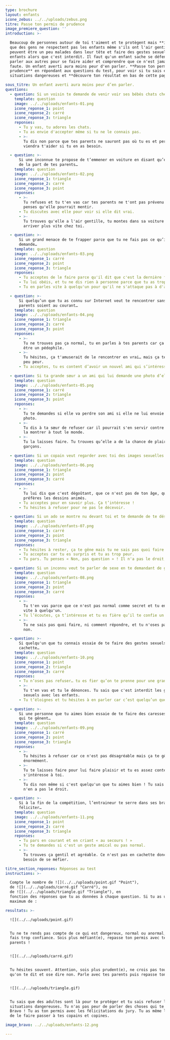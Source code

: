 ```yaml
---
type: brochure
layout: enfants
icone_zebus: ../../uploads/zebus.png
titre: Passe ton permis de prudence
image_premiere_question: ''
introduction: >-

  Beaucoup de personnes autour de toi t'aiment et te protègent mais **il arrive
  que des gens ne respectent pas les enfants même s'ils ont l'air gentils**. Ils
  peuvent être un peu malades dans leur tête et faire des gestes sexuels aux
  enfants alors que c'est interdit. Il faut qu'un enfant sache se défendre, en
  parler aux autres pour se faire aider et comprendre que ce n'est jamais de sa
  faute. Un enfant averti aura moins peur d'en parler. **Passe ton permis de
  prudence** en répondant aux questions du test, pour voir si tu sais éviter les
  situations dangereuses et **découvre ton résultat en bas de cette page**.

sous_titre: Un enfant averti aura moins peur d’en parler.
questions:
  - question: Si un voisin te demande de venir voir ses bébés chats chez lui…
    template: question
    image: ../../uploads/enfants-01.png
    icone_reponse_1: point
    icone_reponse_2: carré
    icone_reponse_3: triangle
    reponses:
      - Tu y vas, tu adores les chats.
      - Tu as envie d'accepter même si tu ne le connais pas.
      - >-
        Tu dis non parce que tes parents ne sauront pas où tu es et personne ne
        viendra t'aider si tu en as besoin.

  - question: >-
      Si une inconnue te propose de t’emmener en voiture en disant qu’elle vient
      de la part de tes parents…
    template: question
    image: ../../uploads/enfants-02.png
    icone_reponse_1: triangle
    icone_reponse_2: carré
    icone_reponse_3: point
    reponses:
      - >-
        Tu refuses et tu t'en vas car tes parents ne t'ont pas prévenu et tu
        penses qu'elle pourrait mentir.
      - Tu discutes avec elle pour voir si elle dit vrai.
      - >-
        Tu trouves qu'elle a l'air gentille, tu montes dans sa voiture pour
        arriver plus vite chez toi.

  - question: >-
      Si un grand menace de te frapper parce que tu ne fais pas ce qu’il te
      demande…
    template: question
    image: ../../uploads/enfants-03.png
    icone_reponse_1: carré
    icone_reponse_2: point
    icone_reponse_3: triangle
    reponses:
      - Tu acceptes de le faire parce qu'il dit que c'est la dernière fois
      - Tu lui obéis, et tu ne dis rien à personne parce que tu as trop peur.
      - Tu en parles vite à quelqu'un pour qu'il ne s'attaque pas à d'autres.

  - question: >-
      Si quelqu’un que tu as connu sur Internet veut te rencontrer sans que tes
      parents soient au courant…
    template: question
    image: ../../uploads/enfants-04.png
    icone_reponse_1: triangle
    icone_reponse_2: carré
    icone_reponse_3: point
    reponses:
      - >-
        Tu ne trouves pas ça normal, tu en parles à tes parents car ça pourrait
        être un pédophile.
      - >-
        Tu hésites, ça t'amuserait de le rencontrer en vrai… mais ça te fait un
        peu peur.
      - Tu acceptes, tu es content d’avoir un nouvel ami qui s’intéresse à toi.

  - question: Si ta grande sœur a un ami qui lui demande une photo d’elle toute nue…
    template: question
    image: ../../uploads/enfants-05.png
    icone_reponse_1: carré
    icone_reponse_2: triangle
    icone_reponse_3: point
    reponses:
      - >-
        Tu te demandes si elle va perdre son ami si elle ne lui envoie pas la
        photo.
      - >-
        Tu dis à ta sœur de refuser car il pourrait s'en servir contre elle et
        la montrer à tout le monde.
      - >-
        Tu la laisses faire. Tu trouves qu’elle a de la chance de plaire aux
        garçons.

  - question: Si un copain veut regarder avec toi des images sexuelles sur sa tablette…
    template: question
    image: ../../uploads/enfants-06.png
    icone_reponse_1: triangle
    icone_reponse_2: point
    icone_reponse_3: carré
    reponses:
      - >-
        Tu lui dis que c'est dégoûtant, que ce n'est pas de ton âge, que tu
        préfères les dessins animés.
      - Tu acceptes pour en savoir plus. Ça t’intéresse !
      - Tu hésites à refuser pour ne pas le décevoir.

  - question: Si un ado se montre nu devant toi et te demande de te déshabiller…
    template: question
    image: ../../uploads/enfants-07.png
    icone_reponse_1: carré
    icone_reponse_2: point
    icone_reponse_3: triangle
    reponses:
      - Tu hésites à rester, ça te gêne mais tu ne sais pas quoi faire.
      - Tu acceptes car tu es surpris et tu as trop peur.
      - Tu pars. Tu penses « Non, pas question » ! Il n'a pas le droit, c'est interdit par la loi.

  - question: Si un inconnu veut te parler de sexe en te demandant de garder le secret…
    template: question
    image: ../../uploads/enfants-08.png
    icone_reponse_1: triangle
    icone_reponse_2: point
    icone_reponse_3: carré
    reponses:
      - >-
        Tu t'en vas parce que ce n'est pas normal comme secret et tu en parles
        vite à quelqu'un.
      - Tu l’écoutes, ça t’intéresse et tu es fière qu’il te confie un secret.
      - >-
        Tu ne sais pas quoi faire, ni comment répondre, et tu n'oses pas dire
        non.

  - question: >-
      Si quelqu'un que tu connais essaie de te faire des gestes sexuels en
      cachette…
    template: question
    image: ../../uploads/enfants-10.png
    icone_reponse_1: point
    icone_reponse_2: triangle
    icone_reponse_3: carré
    reponses:
      - Tu n’oses pas refuser… tu es fier qu’on te prenne pour une grande personne…
      - >-
        Tu t'en vas et tu le dénonces. Tu sais que c'est interdit les gestes
        sexuels avec les enfants.
      - Tu t’éloignes et tu hésites à en parler car c’est quelqu’un que tu connais.

  - question: >-
      Si une personne que tu aimes bien essaie de te faire des caresses intimes
      qui te gênent…
    template: question
    image: ../../uploads/enfants-09.png
    icone_reponse_1: carré
    icone_reponse_2: point
    icone_reponse_3: triangle
    reponses:
      - >-
        Tu hésites à refuser car ce n'est pas désagréable mais ça te gêne
        énormément.
      - >-
        Tu te laisses faire pour lui faire plaisir et tu es assez contente qu'on
        s'intéresse à toi.
      - >-
        Tu dis non même si c'est quelqu'un que tu aimes bien ! Tu sais qu'il
        n'en a pas le droit.

  - question: >-
      Si à la fin de la compétition, l’entraineur te serre dans ses bras pour te
      féliciter…
    template: question
    image: ../../uploads/enfants-11.png
    icone_reponse_1: point
    icone_reponse_2: carré
    icone_reponse_3: triangle
    reponses:
      - Tu pars en courant et en criant « au secours ! »
      - Tu te demandes si c'est un geste amical ou pas normal.
      - >-
        Tu trouves ça gentil et agréable. Ce n'est pas en cachette donc pas
        besoin de se méfier.

titre_section_reponses: Réponses au test
instructions: >-

  Compte le nombre de ![](../../uploads/point.gif "Point"),
  de ![](../../uploads/carré.gif "Carré"), ou
  de ![](../../uploads/triangle.gif "Triangle"), en
  fonction des réponses que tu as données à chaque question. Si tu as un
  maximum de :

resultats: >-

  ![](../../uploads/point.gif)


  Tu ne te rends pas compte de ce qui est dangereux, normal ou anormal, et tu
  fais trop confiance. Sois plus méfiant(e), repasse ton permis avec tes
  parents !


  ![](../../uploads/carré.gif)


  Tu hésites souvent. Attention, sois plus prudent(e), ne crois pas tout ce
  qu'on te dit et ose dire non. Parle avec tes parents puis repasse ton permis.


  ![](../../uploads/triangle.gif)


  Tu sais que des adultes sont là pour te protéger et tu sais refuser les
  situations dangereuses. Tu n'as pas peur de parler des choses qui te gênent.
  Bravo ! Tu as ton permis avec les félicitations du jury. Tu as même le droit
  de le faire passer à tes copains et copines.

image_bravo: ../../uploads/enfants-12.png

---
```

